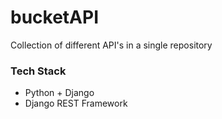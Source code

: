 # bucketAPI

Collection of different API's in a single repository

### Tech Stack

- Python + Django
- Django REST Framework